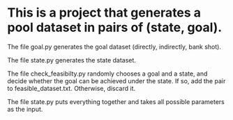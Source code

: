 # This is a project that generates a pool dataset in pairs of (state, goal).
The file goal.py generates the goal dataset (directly, indirectly, bank shot).

The file state.py generates the state dataset.

The file check_feasibilty.py randomly chooses a goal and a state, and decide whether the goal can be achieved under the state. If so, add the pair to feasible_dataset.txt. Otherwise, discard it.

The file state.py puts everything together and takes all possible parameters as the input.
